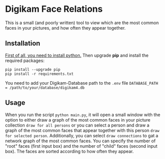 # Digikam Face Relations
This is a small (and poorly written) tool to view which are the most common faces in your pictures, and how often they appear together.

## Installation
[First of all, you need to install python.](https://www.python.org/downloads/)
Then upgrade **pip** and install the required packages:
```
pip install --upgrade pip
pip install -r requirements.txt
```
You need to add your Digikam-Database path to the `.env` file `DATABASE_PATH = /path/to/your/database/digikam4.db`
## Usage
When you run the script `python main.py`, it will open a small window with the option to either draw a graph of the most common faces in your picture collection `draw for all persons` or you can select a person and draw a graph of the most common faces that appear together with this person `draw for selected person`. Additionally, you can select `draw connections` to gat a network graph of the most common faces. You can specify the number of "root" faces (first input box) and the number of "child" faces (second input box). The faces are sorted according to how often they appear.